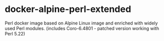 # docker-alpine-perl-extended

Perl docker image based on Alpine Linux image and enriched with widely used
Perl modules. (includes Coro-6.4801 - patched version working with Perl 5.22)
